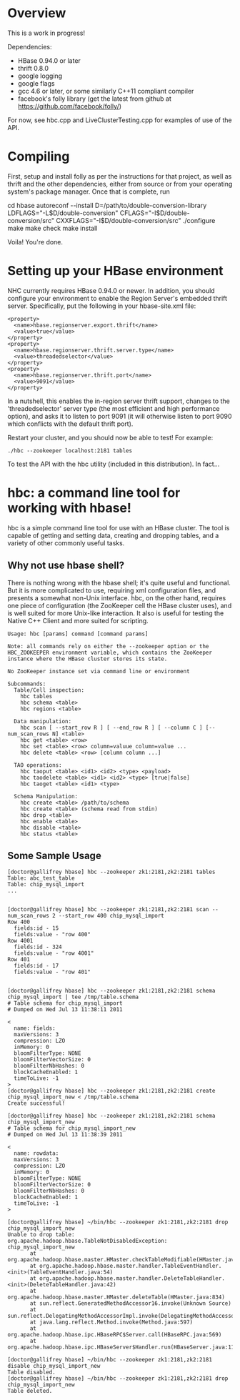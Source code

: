# Overview
This is a work in progress!

Dependencies:
-  HBase 0.94.0 or later
-  thrift 0.8.0
-  google logging
-  google flags
-  gcc 4.6 or later, or some similarly C++11 compliant compiler
-  facebook's folly library (get the latest from github at
   https://github.com/facebook/folly/)

For now, see hbc.cpp and LiveClusterTesting.cpp for examples of use of
the API.

# Compiling

First, setup and install folly as per the instructions for that
project, as well as thrift and the other dependencies, either from
source or from your operating system's package manager.  Once that is
complete, run

  cd hbase
  autoreconf --install
  D=/path/to/double-conversion-library
  LDFLAGS="-L$D/double-conversion" CFLAGS="-I$D/double-conversion/src" CXXFLAGS="-I$D/double-conversion/src" ./configure
  make
  make check
  make install

Voila!  You're done.

# Setting up your HBase environment

NHC currently requires HBase 0.94.0 or newer.  In addition, you should
configure your environment to enable the Region Server's embedded
thrift server.  Specifically, put the following in your hbase-site.xml file:

    <property>
      <name>hbase.regionserver.export.thrift</name>
      <value>true</value>
    </property>
    <property>
      <name>hbase.regionserver.thrift.server.type</name>
      <value>threadedselector</value>
    </property>
    <property>
      <name>hbase.regionserver.thrift.port</name>
      <value>9091</value>
    </property>

In a nutshell, this enables the in-region server thrift support,
changes to the 'threadedselector' server type (the most efficient and
high performance option), and asks it to listen to port 9091 (it will
otherwise listen to port 9090 which conflicts with the default thrift
port).

Restart your cluster, and you should now be able to test!  For example:

    ./hbc --zookeeper localhost:2181 tables

To test the API with the hbc utility (included in this distribution).
In fact...

# hbc: a command line tool for working with hbase!
hbc is a simple command line tool for use with an HBase cluster. The
tool is capable of getting and setting data, creating and dropping
tables, and a variety of other commonly useful tasks.

## Why not use hbase shell?

There is nothing wrong with the hbase shell; it's quite useful and
functional. But it is more complicated to use, requiring xml
configuration files, and presents a somewhat non-Unix interface. hbc,
on the other hand, requires one piece of configuration (the ZooKeeper
cell the HBase cluster uses), and is well suited for more Unix-like
interaction. It also is useful for testing the Native C++ Client and
more suited for scripting.


    Usage: hbc [params] command [command params]

    Note: all commands rely on either the --zookeeper option or the
    HBC_ZOOKEEPER environment variable, which contains the ZooKeeper
    instance where the HBase cluster stores its state.

    No ZooKeeper instance set via command line or environment

    Subcommands:
      Table/Cell inspection:
        hbc tables
        hbc schema <table>
        hbc regions <table>

      Data manipulation:
        hbc scan [ --start_row R ] [ --end_row R ] [ --column C ] [--num_scan_rows N] <table>
        hbc get <table> <row>
        hbc set <table> <row> column=valuue column=value ...
        hbc delete <table> <row> [column column ...]

      TAO operations:
        hbc taoput <table> <id1> <id2> <type> <payload>
        hbc taodelete <table> <id1> <id2> <type> [true|false]
        hbc taoget <table> <id1> <type>

      Schema Manipulation:
        hbc create <table> /path/to/schema
        hbc create <table> (schema read from stdin)
        hbc drop <table>
        hbc enable <table>
        hbc disable <table>
        hbc status <table>

## Some Sample Usage
    [doctor@gallifrey hbase] hbc --zookeeper zk1:2181,zk2:2181 tables
    Table: abc_test_table
    Table: chip_mysql_import
    ...


    [doctor@gallifrey hbase] hbc --zookeeper zk1:2181,zk2:2181 scan --num_scan_rows 2 --start_row 400 chip_mysql_import
    Row 400
      fields:id - 15
      fields:value - "row 400"
    Row 4001
      fields:id - 324
      fields:value - "row 4001"
    Row 401
      fields:id - 17
      fields:value - "row 401"


    [doctor@gallifrey hbase] hbc --zookeeper zk1:2181,zk2:2181 schema chip_mysql_import | tee /tmp/table.schema
    # Table schema for chip_mysql_import
    # Dumped on Wed Jul 13 11:38:11 2011

    <
      name: fields:
      maxVersions: 3
      compression: LZO
      inMemory: 0
      bloomFilterType: NONE
      bloomFilterVectorSize: 0
      bloomFilterNbHashes: 0
      blockCacheEnabled: 1
      timeToLive: -1
    >
    [doctor@gallifrey hbase] hbc --zookeeper zk1:2181,zk2:2181 create chip_mysql_import_new < /tmp/table.schema
    Create successful!

    [doctor@gallifrey hbase] hbc --zookeeper zk1:2181,zk2:2181 schema chip_mysql_import_new
    # Table schema for chip_mysql_import_new
    # Dumped on Wed Jul 13 11:38:39 2011

    <
      name: rowdata:
      maxVersions: 3
      compression: LZO
      inMemory: 0
      bloomFilterType: NONE
      bloomFilterVectorSize: 0
      bloomFilterNbHashes: 0
      blockCacheEnabled: 1
      timeToLive: -1
    >

    [doctor@gallifrey hbase] ~/bin/hbc --zookeeper zk1:2181,zk2:2181 drop chip_mysql_import_new
    Unable to drop table: org.apache.hadoop.hbase.TableNotDisabledException: chip_mysql_import_new
           at org.apache.hadoop.hbase.master.HMaster.checkTableModifiable(HMaster.java:917)
           at org.apache.hadoop.hbase.master.handler.TableEventHandler.<init>(TableEventHandler.java:54)
           at org.apache.hadoop.hbase.master.handler.DeleteTableHandler.<init>(DeleteTableHandler.java:42)
           at org.apache.hadoop.hbase.master.HMaster.deleteTable(HMaster.java:834)
           at sun.reflect.GeneratedMethodAccessor16.invoke(Unknown Source)
           at sun.reflect.DelegatingMethodAccessorImpl.invoke(DelegatingMethodAccessorImpl.java:25)
           at java.lang.reflect.Method.invoke(Method.java:597)
           at org.apache.hadoop.hbase.ipc.HBaseRPC$Server.call(HBaseRPC.java:569)
           at org.apache.hadoop.hbase.ipc.HBaseServer$Handler.run(HBaseServer.java:1173)

    [doctor@gallifrey hbase] ~/bin/hbc --zookeeper zk1:2181,zk2:2181 disable chip_mysql_import_new
    Table disabled.
    [doctor@gallifrey hbase] ~/bin/hbc --zookeeper zk1:2181,zk2:2181 drop chip_mysql_import_new
    Table deleted.
